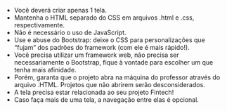 - Você deverá criar apenas 1 tela.
- Mantenha o HTML separado do CSS em arquivos .html e .css, respectivamente.
- Não é necessário o uso de JavaScript.
- Use e abuse do Bootstrap: deixe o CSS para personalizações que “fujam” dos padrões do framework (com ele é mais rápido!).
- Você precisa utilizar um framework web, não precisa ser necessariamente o Bootstrap, fique à vontade para escolher um que tenha mais afinidade.
- Porém, garanta que o projeto abra na máquina do professor através do arquivo .HTML. Projetos que não abrirem serão desconsiderados.
- A tela precisa estar relacionada ao seu projeto Fintech!
- Caso faça mais de uma tela, a navegação entre elas é opcional.
